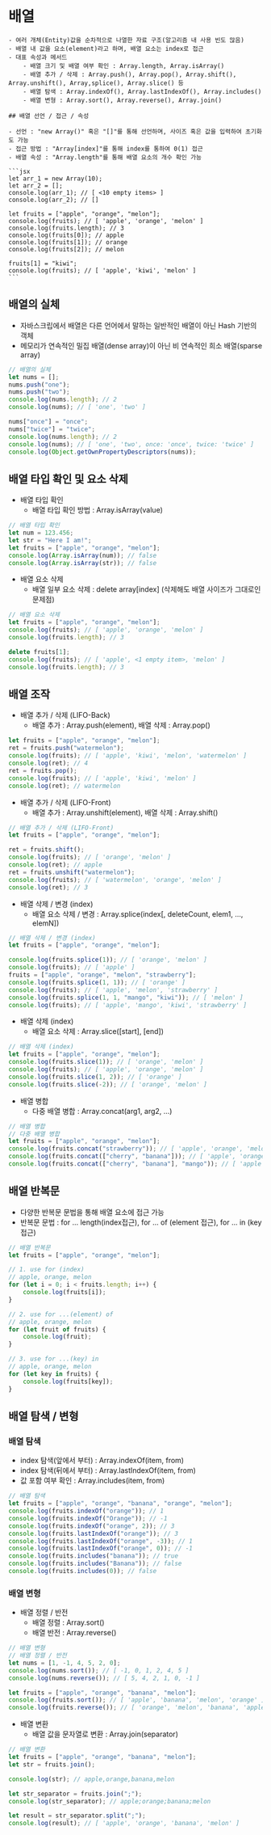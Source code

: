# 배열

    - 여러 개체(Entity)값을 순차적으로 나열한 자료 구조(알고리즘 내 사용 빈도 많음)
    - 배열 내 값을 요소(element)라고 하며, 배열 요소는 index로 접근
    - 대표 속성과 메서드
        - 배열 크기 및 배열 여부 확인 : Array.length, Array.isArray()
        - 배열 추가 / 삭제 : Array.push(), Array.pop(), Array.shift(), Array.unshift(), Array,splice(), Array.slice() 등
        - 배열 탐색 : Array.indexOf(), Array.lastIndexOf(), Array.includes()
        - 배열 변형 : Array.sort(), Array.reverse(), Array.join()

    ## 배열 선언 / 접근 / 속성

    - 선언 : "new Array()" 혹은 "[]"를 통해 선언하며, 사이즈 혹은 값을 입력하여 초기화도 가능
    - 접근 방법 : "Array[index]"를 통해 index를 통하여 0(1) 접근
    - 배열 속성 : "Array.length"를 통해 배열 요소의 개수 확인 가능

    ```jsx
    let arr_1 = new Array(10); 
    let arr_2 = [];
    console.log(arr_1); // [ <10 empty items> ] 
    console.log(arr_2); // []

    let fruits = ["apple", "orange", "melon"];
    console.log(fruits); // [ 'apple', 'orange', 'melon' ]
    console.log(fruits.length); // 3
    console.log(fruits[0]); // apple
    console.log(fruits[1]); // orange
    console.log(fruits[2]); // melon

    fruits[1] = "kiwi";
    console.log(fruits); // [ 'apple', 'kiwi', 'melon' ]
    ```

## 배열의 실체

- 자바스크립에서 배열은 다른 언어에서 말하는 일반적인 배열이 아닌 Hash 기반의 객체
- 메모리가 연속적인 밀집 배열(dense array)이 아닌 비 연속적인 희소 배열(sparse array)

```jsx
// 배열의 실체
let nums = []; 
nums.push("one"); 
nums.push("two");
console.log(nums.length); // 2 
console.log(nums); // [ 'one', 'two' ]

nums["once"] = "once"; 
nums["twice"] = "twice";
console.log(nums.length); // 2
console.log(nums); // [ 'one', 'two', once: 'once', twice: 'twice' ]
console.log(Object.getOwnPropertyDescriptors(nums));
```

## 배열 타입 확인 및 요소 삭제

- 배열 타입 확인
    - 배열 타입 확인 방법 : Array.isArray(value)

```jsx
// 배열 타입 확인
let num = 123.456;
let str = "Here I am!";
let fruits = ["apple", "orange", "melon"];
console.log(Array.isArray(num)); // false
console.log(Array.isArray(str)); // false
```

- 배열 요소 삭제
    - 배열 일부 요소 삭제 : delete array[index] (삭제해도 배열 사이즈가 그대로인 문제점)

```jsx
// 배열 요소 삭제
let fruits = ["apple", "orange", "melon"];
console.log(fruits); // [ 'apple', 'orange', 'melon' ] 
console.log(fruits.length); // 3

delete fruits[1];
console.log(fruits); // [ 'apple', <1 empty item>, 'melon' ] 
console.log(fruits.length); // 3
```

## 배열 조작

- 배열 추가 / 삭제 (LIFO-Back)
    - 배열 추가 : Array.push(element), 배열 삭제 : Array.pop()

```jsx
let fruits = ["apple", "orange", "melon"]; 
ret = fruits.push("watermelon");
console.log(fruits); // [ 'apple', 'kiwi', 'melon', 'watermelon' ] 
console.log(ret); // 4
ret = fruits.pop();
console.log(fruits); // [ 'apple', 'kiwi', 'melon' ] 
console.log(ret); // watermelon
```

- 배열 추가 / 삭제 (LIFO-Front)
    - 배열 추가 : Array.unshift(element), 배열 삭제 : Array.shift()

```jsx
// 배열 추가 / 삭제 (LIFO-Front)
let fruits = ["apple", "orange", "melon"]; 

ret = fruits.shift();
console.log(fruits); // [ 'orange', 'melon' ] 
console.log(ret); // apple
ret = fruits.unshift("watermelon");
console.log(fruits); // [ 'watermelon', 'orange', 'melon' ] 
console.log(ret); // 3
```

- 배열 삭제 / 변경 (index)
    - 배열 요소 삭제 / 변경 : Array.splice(index[, deleteCount, elem1, ..., elemN])

```jsx
// 배열 삭제 / 변경 (index)
let fruits = ["apple", "orange", "melon"];

console.log(fruits.splice(1)); // [ 'orange', 'melon' ] 
console.log(fruits); // [ 'apple' ]
fruits = ["apple", "orange", "melon", "strawberry"];
console.log(fruits.splice(1, 1)); // [ 'orange' ]
console.log(fruits); // [ 'apple', 'melon', 'strawberry' ]
console.log(fruits.splice(1, 1, "mango", "kiwi")); // [ 'melon' ]
console.log(fruits); // [ 'apple', 'mango', 'kiwi', 'strawberry' ]
```

- 배열 삭제 (index)
    - 배열 요소 삭제 : Array.slice([start], [end])

```jsx
// 배열 삭제 (index)
let fruits = ["apple", "orange", "melon"];
console.log(fruits.slice(1)); // [ 'orange', 'melon' ]
console.log(fruits); // [ 'apple', 'orange', 'melon' ]
console.log(fruits.slice(1, 2)); // [ 'orange' ]
console.log(fruits.slice(-2)); // [ 'orange', 'melon' ]
```

- 배열 병합
    - 다중 배열 병합 : Array.concat(arg1, arg2, ...)

```jsx
// 배열 병합
// 다중 배열 병합
let fruits = ["apple", "orange", "melon"]; 
console.log(fruits.concat("strawberry")); // [ 'apple', 'orange', 'melon', 'strawberry' ] 
console.log(fruits.concat(["cherry", "banana"])); // [ 'apple', 'orange', 'melon', 'cherry', 'banana' ] 
console.log(fruits.concat(["cherry", "banana"], "mango")); // [ 'apple', 'orange', 'melon', 'cherry', 'banana', 'mango' ]
```

## 배열 반복문

- 다양한 반복문 문법을 통해 배열 요소에 접근 가능
- 반복문 문법 : for ... length(index접근), for ... of (element 접근), for ... in (key 접근)

```jsx
// 배열 반복문
let fruits = ["apple", "orange", "melon"]; 

// 1. use for (index)
// apple, orange, melon
for (let i = 0; i < fruits.length; i++) { 
	console.log(fruits[i]);
}

// 2. use for ...(element) of 
// apple, orange, melon 
for (let fruit of fruits) {
	console.log(fruit); 
}

// 3. use for ...(key) in
// apple, orange, melon 
for (let key in fruits) {
	console.log(fruits[key]); 
}
```

## 배열 탐색 / 변형

### 배열 탐색

- index 탐색(앞에서 부터) : Array.indexOf(item, from)
- index 탐색(뒤에서 부터) : Array.lastIndexOf(item, from)
- 값 포함 여부 확인 : Array.includes(item, from)

```jsx
// 배열 탐색
let fruits = ["apple", "orange", "banana", "orange", "melon"];
console.log(fruits.indexOf("orange")); // 1
console.log(fruits.indexOf("Orange")); // -1
console.log(fruits.indexOf("orange", 2)); // 3
console.log(fruits.lastIndexOf("orange")); // 3
console.log(fruits.lastIndexOf("orange", -3)); // 1
console.log(fruits.lastIndexOf("orange", 0)); // -1
console.log(fruits.includes("banana")); // true
console.log(fruits.includes("Banana")); // false
console.log(fruits.includes(0)); // false
```

### 배열 변형

- 배열 정렬 / 반전
    - 배열 정렬 : Array.sort()
    - 배열 반전 : Array.reverse()

```jsx
// 배열 변형
// 배열 정렬 / 반전
let nums = [1, -1, 4, 5, 2, 0];
console.log(nums.sort()); // [ -1, 0, 1, 2, 4, 5 ] 
console.log(nums.reverse()); // [ 5, 4, 2, 1, 0, -1 ]

let fruits = ["apple", "orange", "banana", "melon"];
console.log(fruits.sort()); // [ 'apple', 'banana', 'melon', 'orange' ] 
console.log(fruits.reverse()); // [ 'orange', 'melon', 'banana', 'apple' ]
```

- 배열 변환
    - 배열 값을 문자열로 변환 : Array.join(separator)

```jsx
// 배열 변환
let fruits = ["apple", "orange", "banana", "melon"]; 
let str = fruits.join();

console.log(str); // apple,orange,banana,melon 

let str_separator = fruits.join(";");
console.log(str_separator); // apple;orange;banana;melon 

let result = str_separator.split(";");
console.log(result); // [ 'apple', 'orange', 'banana', 'melon' ]
```
